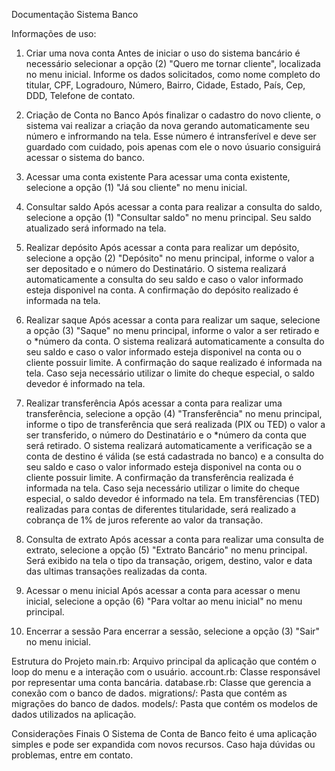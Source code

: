 Documentação Sistema Banco

Informações de uso:

1. Criar uma nova conta
Antes de iniciar o uso do sistema bancário é necessário selecionar a opção (2) "Quero me tornar cliente", localizada no menu inicial.
Informe os dados solicitados, como nome completo do titular, CPF, Logradouro, Número, Bairro, Cidade, Estado, País, Cep, DDD, Telefone de contato.

2. Criação de Conta no Banco
Após finalizar o cadastro do novo cliente, o sistema vai realizar a criação da nova gerando automaticamente seu número e infrormando na tela.
Esse número é intransferível e deve ser guardado com cuidado, pois apenas com ele o novo úsuario consiguirá acessar o sistema do banco.

3. Acessar uma conta existente
Para acessar uma conta existente, selecione a opção (1) "Já sou cliente" no menu inicial.

4. Consultar saldo
Após acessar a conta para realizar a consulta do saldo, selecione a opção (1) "Consultar saldo" no menu principal.
Seu saldo atualizado será informado na tela.

5. Realizar depósito
Após acessar a conta para realizar um depósito, selecione a opção (2) "Depósito" no menu principal, informe o valor a ser depositado e o número do Destinatário.
O sistema realizará automaticamente a consulta do seu saldo e caso o valor informado esteja disponivel na conta. A confirmação do depósito realizado é informada na tela.

6. Realizar saque
Após acessar a conta para realizar um saque, selecione a opção (3) "Saque" no menu principal, informe o valor a ser retirado e o *número da conta.
O sistema realizará automaticamente a consulta do seu saldo e caso o valor informado esteja disponivel na conta ou o cliente possuir limite. A confirmação do saque realizado é informada na tela.
Caso seja necessário utilizar o limite do cheque especial, o saldo devedor é informado na tela.

7. Realizar transferência
Após acessar a conta para realizar uma transferência, selecione a opção (4) "Transferência" no menu principal, informe o tipo de transferência que será realizada (PIX ou TED) o valor a ser transferido,
o número do Destinatário e o *número da conta que será retirado.
O sistema realizará automaticamente a verificação se a conta de destino é válida (se está cadastrada no banco) e a consulta do seu saldo e caso o valor informado esteja disponivel na conta ou o cliente possuir limite.
A confirmação da transferência realizada é informada na tela.
Caso seja necessário utilizar o limite do cheque especial, o saldo devedor é informado na tela.
Em transfêrencias (TED) realizadas para contas de diferentes titularidade, será realizado a cobrança de 1% de juros referente ao valor da transação.

8. Consulta de extrato
Após acessar a conta para realizar uma consulta de extrato, selecione a opção (5) "Extrato Bancário" no menu principal. Será exibido na tela o tipo da transação,
origem, destino, valor e data das ultimas transações realizadas da conta.

9. Acessar o menu inicial
Após acessar a conta para acessar o menu inicial, selecione a opção (6) "Para voltar ao menu inicial" no menu principal.

10. Encerrar a sessão
Para encerrar a sessão, selecione a opção (3) "Sair" no menu inicial.

Estrutura do Projeto
main.rb: Arquivo principal da aplicação que contém o loop do menu e a interação com o usuário.
account.rb: Classe responsável por representar uma conta bancária.
database.rb: Classe que gerencia a conexão com o banco de dados.
migrations/: Pasta que contém as migrações do banco de dados.
models/: Pasta que contém os modelos de dados utilizados na aplicação.

Considerações Finais
O Sistema de Conta de Banco feito é uma aplicação simples e pode ser expandida com novos recursos.
Caso haja dúvidas ou problemas, entre em contato.